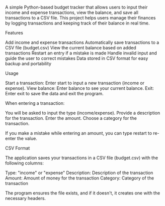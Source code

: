 A simple Python-based budget tracker that allows users to input their income and expense transactions, view the balance, and save all transactions to a CSV file. This project helps users manage their finances by logging transactions and keeping track of their balance in real time.

Features

Add income and expense transactions
Automatically save transactions to a CSV file (budget.csv)
View the current balance based on added transactions
Restart an entry if a mistake is made
Handle invalid input and guide the user to correct mistakes
Data stored in CSV format for easy backup and portability

Usage

  Start a transaction: Enter start to input a new transaction (income or expense).
  View balance: Enter balance to see your current balance.
  Exit: Enter exit to save the data and exit the program.

When entering a transaction:

  You will be asked to input the type (income/expense).
  Provide a description for the transaction.
  Enter the amount.
  Choose a category for the transaction.

If you make a mistake while entering an amount, you can type restart to re-enter the value.

CSV Format

The application saves your transactions in a CSV file (budget.csv) with the following columns:

  Type: "income" or "expense"
  Description: Description of the transaction
  Amount: Amount of money for the transaction
  Category: Category of the transaction

The program ensures the file exists, and if it doesn't, it creates one with the necessary headers.
